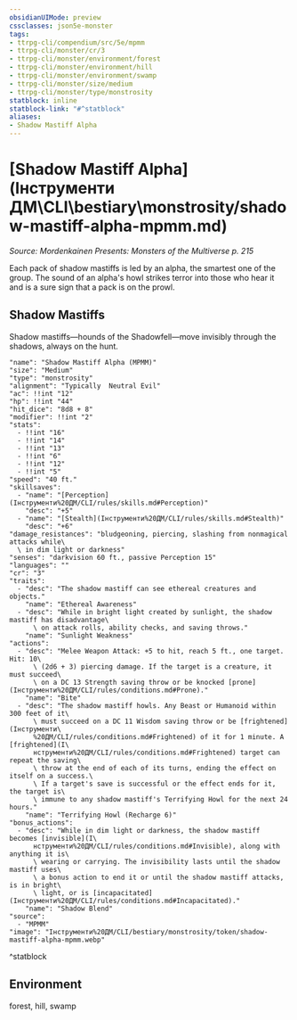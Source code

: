 ```yaml
---
obsidianUIMode: preview
cssclasses: json5e-monster
tags:
- ttrpg-cli/compendium/src/5e/mpmm
- ttrpg-cli/monster/cr/3
- ttrpg-cli/monster/environment/forest
- ttrpg-cli/monster/environment/hill
- ttrpg-cli/monster/environment/swamp
- ttrpg-cli/monster/size/medium
- ttrpg-cli/monster/type/monstrosity
statblock: inline
statblock-link: "#^statblock"
aliases:
- Shadow Mastiff Alpha
---
```

# [Shadow Mastiff Alpha](Інструменти ДМ\CLI\bestiary\monstrosity/shadow-mastiff-alpha-mpmm.md)
*Source: Mordenkainen Presents: Monsters of the Multiverse p. 215*  

Each pack of shadow mastiffs is led by an alpha, the smartest one of the group. The sound of an alpha's howl strikes terror into those who hear it and is a sure sign that a pack is on the prowl.

## Shadow Mastiffs

Shadow mastiffs—hounds of the Shadowfell—move invisibly through the shadows, always on the hunt.

```statblock
"name": "Shadow Mastiff Alpha (MPMM)"
"size": "Medium"
"type": "monstrosity"
"alignment": "Typically  Neutral Evil"
"ac": !!int "12"
"hp": !!int "44"
"hit_dice": "8d8 + 8"
"modifier": !!int "2"
"stats":
  - !!int "16"
  - !!int "14"
  - !!int "13"
  - !!int "6"
  - !!int "12"
  - !!int "5"
"speed": "40 ft."
"skillsaves":
  - "name": "[Perception](Інструменти%20ДМ/CLI/rules/skills.md#Perception)"
    "desc": "+5"
  - "name": "[Stealth](Інструменти%20ДМ/CLI/rules/skills.md#Stealth)"
    "desc": "+6"
"damage_resistances": "bludgeoning, piercing, slashing from nonmagical attacks while\
  \ in dim light or darkness"
"senses": "darkvision 60 ft., passive Perception 15"
"languages": ""
"cr": "3"
"traits":
  - "desc": "The shadow mastiff can see ethereal creatures and objects."
    "name": "Ethereal Awareness"
  - "desc": "While in bright light created by sunlight, the shadow mastiff has disadvantage\
      \ on attack rolls, ability checks, and saving throws."
    "name": "Sunlight Weakness"
"actions":
  - "desc": "Melee Weapon Attack: +5 to hit, reach 5 ft., one target. Hit: 10\
      \ (2d6 + 3) piercing damage. If the target is a creature, it must succeed\
      \ on a DC 13 Strength saving throw or be knocked [prone](Інструменти%20ДМ/CLI/rules/conditions.md#Prone)."
    "name": "Bite"
  - "desc": "The shadow mastiff howls. Any Beast or Humanoid within 300 feet of it\
      \ must succeed on a DC 11 Wisdom saving throw or be [frightened](Інструменти\
      %20ДМ/CLI/rules/conditions.md#Frightened) of it for 1 minute. A [frightened](І\
      нструменти%20ДМ/CLI/rules/conditions.md#Frightened) target can repeat the saving\
      \ throw at the end of each of its turns, ending the effect on itself on a success.\
      \ If a target's save is successful or the effect ends for it, the target is\
      \ immune to any shadow mastiff's Terrifying Howl for the next 24 hours."
    "name": "Terrifying Howl (Recharge 6)"
"bonus_actions":
  - "desc": "While in dim light or darkness, the shadow mastiff becomes [invisible](І\
      нструменти%20ДМ/CLI/rules/conditions.md#Invisible), along with anything it is\
      \ wearing or carrying. The invisibility lasts until the shadow mastiff uses\
      \ a bonus action to end it or until the shadow mastiff attacks, is in bright\
      \ light, or is [incapacitated](Інструменти%20ДМ/CLI/rules/conditions.md#Incapacitated)."
    "name": "Shadow Blend"
"source":
  - "MPMM"
"image": "Інструменти%20ДМ/CLI/bestiary/monstrosity/token/shadow-mastiff-alpha-mpmm.webp"
```
^statblock

## Environment

forest, hill, swamp